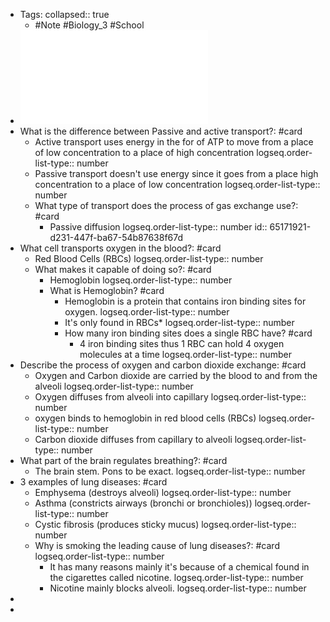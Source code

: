 - Tags:
  collapsed:: true
	- #Note #Biology_3 #School
- ![Ch30.2 presentation.pdf](../assets/Ch30.2_presentation_1696008227949_0.pdf)
- What is the difference between Passive and active transport?: #card
	- Active transport uses energy in the for of ATP to move from a place of low concentration to a place of high concentration
	  logseq.order-list-type:: number
	- Passive transport doesn't use energy since it goes from a place high concentration to a place of low concentration
	  logseq.order-list-type:: number
	- What type of transport does the process of gas exchange use?: #card
		- Passive diffusion
		  logseq.order-list-type:: number
		  id:: 65171921-d231-447f-ba67-54b87638f67d
- What cell transports oxygen in the blood?: #card
	- Red Blood Cells (RBCs)
	  logseq.order-list-type:: number
	- What makes it capable of doing so?: #card
		- Hemoglobin
		  logseq.order-list-type:: number
		- What is Hemoglobin? #card
			- Hemoglobin is a protein that contains iron binding sites for oxygen.
			  logseq.order-list-type:: number
			- It's only found in RBCs*
			  logseq.order-list-type:: number
			- How many iron binding sites does a single RBC have? #card
				- 4 iron binding sites thus 1 RBC can hold 4 oxygen molecules at a time
				  logseq.order-list-type:: number
- Describe the process of oxygen and carbon dioxide exchange: #card
	- Oxygen and Carbon dioxide are carried by the blood to and from the alveoli
	  logseq.order-list-type:: number
	- Oxygen diffuses from alveoli into capillary
	  logseq.order-list-type:: number
	- oxygen binds to hemoglobin in red blood cells (RBCs)
	  logseq.order-list-type:: number
	- Carbon dioxide diffuses from capillary to alveoli
	  logseq.order-list-type:: number
- What part of the brain regulates breathing?: #card
	- The brain stem. Pons to be exact.
	  logseq.order-list-type:: number
- 3 examples of lung diseases: #card
	- Emphysema (destroys alveoli)
	  logseq.order-list-type:: number
	- Asthma (constricts airways (bronchi or bronchioles))
	  logseq.order-list-type:: number
	- Cystic fibrosis (produces sticky mucus)
	  logseq.order-list-type:: number
	- Why is smoking the leading cause of lung diseases?: #card
	  logseq.order-list-type:: number
		- It has many reasons mainly it's because of a chemical found in the cigarettes called nicotine.
		  logseq.order-list-type:: number
		- Nicotine mainly blocks alveoli.
		  logseq.order-list-type:: number
-
-